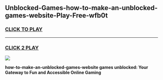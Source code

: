 
## Unblocked-Games-how-to-make-an-unblocked-games-website-Play-Free-wfb0t
<h3>
<a href="https://premium76.site?title=how-to-make-an-unblocked-games-website&ref=20A">CLICK TO PLAY</a></h3>
<hr>

<h3>
<a href="https://premium76.site?title=how-to-make-an-unblocked-games-website&ref=20A">CLICK 2 PLAY</a>
  
</h3>

<a href="https://premium76.site?title=how-to-make-an-unblocked-games-website&ref=20A"><img src="https://clearcache.store/games.png"></a>


**how-to-make-an-unblocked-games-website games unblocked: Your Gateway to Fun and Accessible Online Gaming**
